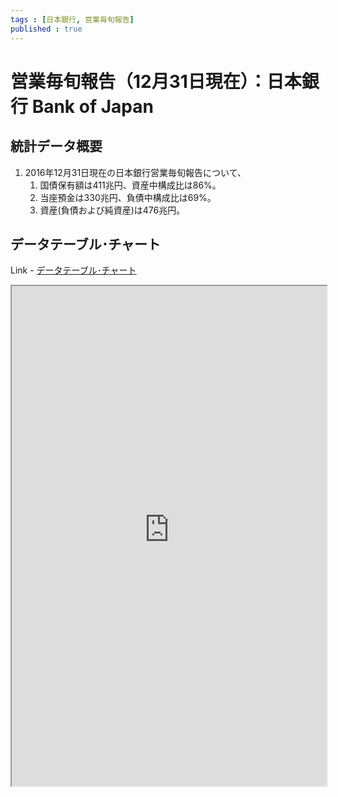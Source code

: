 ```yaml
--- 
tags : [日本銀行, 営業毎旬報告] 
published : true
---
```

#  営業毎旬報告（12月31日現在）：日本銀行 Bank of Japan
## 統計データ概要

1. 2016年12月31日現在の日本銀行営業毎旬報告について、 
	1. 国債保有額は411兆円、資産中構成比は86%。
	1. 当座預金は330兆円、負債中構成比は69%。
	1. 資産(負債および純資産)は476兆円。
	
## データテーブル･チャート
Link - [データテーブル･チャート](http://knowledgevault.saecanet.com/charts/am-consulting.co.jp-BankOfJapanAccounts.html)
<iframe src="http://knowledgevault.saecanet.com/charts/am-consulting.co.jp-BankOfJapanAccounts.html" width="100%" height="800px"></iframe>